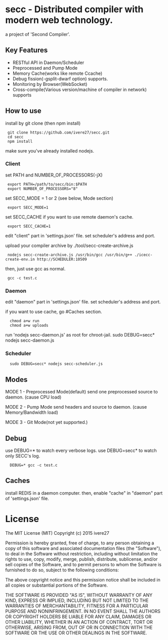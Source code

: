# secc - Distributed compiler with modern web technology.

a project of 'Second Compiler'.

## Key Features

- RESTful API in Daemon/Scheduler
- Preprocessed and Pump Mode
- Memory Cache(works like remote Ccache)
- Debug fission(-gsplit-dwarf option) supports.
- Monitoring by Browser(WebSocket)
- Cross-compile(Various version/machine of compiler in network) supports

## How to use

install by git clone (then npm install)

     git clone https://github.com/ivere27/secc.git
     cd secc
     npm install

make sure you've already installed nodejs.


### Client

set PATH and NUMBER_OF_PROCESSORS(-jX)

     export PATH=/path/to/secc/bin:$PATH
     export NUMBER_OF_PROCESSORS="8"

set SECC_MODE = 1 or 2 (see below, Mode section)

     export SECC_MODE=1

set SECC_CACHE if you want to use remote daemon's cache.

     export SECC_CACHE=1

edit "client" part in 'settings.json' file.
set scheduler's address and port.

upload your compiler archive by ./tool/secc-create-archive.js

     nodejs secc-create-archive.js /usr/bin/gcc /usr/bin/g++ ./icecc-create-env.in http://SCHEDULER:10509

then, just use gcc as normal.

     gcc -c test.c

### Daemon

edit "daemon" part in 'settings.json' file.
set scheduler's address and port.

if you want to use cache, go #Caches section.

      chmod a+w run
      chmod a+w uploads

run 'nodejs secc-daemon.js' as root for chroot-jail.
      sudo DEBUG=secc* nodejs secc-daemon.js

### Scheduler

      sudo DEBUG=secc* nodejs secc-scheduler.js

## Modes

MODE 1 - Preprocessed Mode(default)
  send one preprocessed source to daemon. (cause CPU load)

MODE 2 - Pump Mode
  send headers and source to daemon. (cause Memory/Bandwidth load)

MODE 3 - Git Mode(not yet supported.)

## Debug

use DEBUG=* to watch every verbose logs.
use DEBUG=secc* to watch only SECC's log.

      DEBUG=* gcc -c test.c

## Caches

install REDIS in a daemon computer. then,
enable "cache" in "daemon" part of 'settings.json' file.


# License

The MIT License (MIT)
Copyright (c) 2015 ivere27

Permission is hereby granted, free of charge, to any person obtaining a copy of
this software and associated documentation files (the "Software"), to deal in
the Software without restriction, including without limitation the rights to
use, copy, modify, merge, publish, distribute, sublicense, and/or sell copies of
the Software, and to permit persons to whom the Software is furnished to do so,
subject to the following conditions:

The above copyright notice and this permission notice shall be included in all
copies or substantial portions of the Software.

THE SOFTWARE IS PROVIDED "AS IS", WITHOUT WARRANTY OF ANY KIND, EXPRESS OR
IMPLIED, INCLUDING BUT NOT LIMITED TO THE WARRANTIES OF MERCHANTABILITY,
FITNESS FOR A PARTICULAR PURPOSE AND NONINFRINGEMENT. IN NO EVENT SHALL THE
AUTHORS OR COPYRIGHT HOLDERS BE LIABLE FOR ANY CLAIM, DAMAGES OR OTHER
LIABILITY, WHETHER IN AN ACTION OF CONTRACT, TORT OR OTHERWISE, ARISING FROM,
OUT OF OR IN CONNECTION WITH THE SOFTWARE OR THE USE OR OTHER DEALINGS IN THE
SOFTWARE.
